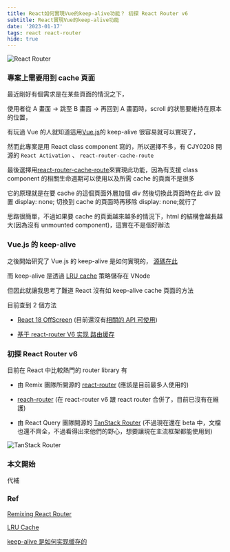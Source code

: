 ```yaml
---
title: React如何實現Vue的keep-alive功能？ 初探 React Router v6
subtitle: React實現Vue的keep-alive功能
date: '2023-01-17'
tags: react react-router
hide: true
---
```


![React Router](/images/post/explore-react-router-v6/react-router.jpeg)

### 專案上需要用到 cache 頁面

最近剛好有個需求是在某些頁面的情況之下，

使用者從 A 畫面 -> 跳至 B 畫面 -> 再回到 A 畫面時，scroll 的狀態要維持在原本的位置，

有玩過 Vue 的人就知道這用[Vue.js](https://vuejs.org/)的 keep-alive 很容易就可以實現了，

然而此專案是用 React class component 寫的，所以選擇不多，有 CJY0208 開源的 `React Activation` 、 `react-router-cache-route`

最後選擇用[react-router-cache-route](https://github.com/CJY0208/react-router-cache-route)來實現此功能，因為有支援 class component 的相關生命週期可以使用以及所需 cache 的頁面不是很多

它的原理就是在要 cache 的這個頁面外層加個 div 然後切換此頁面時在此 div 設置 display: none; 切換到 cache 的頁面時再移除 display: none;就行了

思路很簡單，不過如果要 cache 的頁面越來越多的情況下，html 的結構會越長越大(因為沒有 unmounted component)，這實在不是個好辦法

### Vue.js 的 keep-alive

之後開始研究了 Vue.js 的 keep-alive 是如何實現的， [源碼在此](https://github.com/vuejs/vue/blob/main/src/core/components/keep-alive.ts)

而 keep-alive 是透過 [LRU cache](https://josephjsf2.github.io/data/structure/and/algorithm/2020/05/09/LRU.html) 策略儲存在 VNode

但因此就讓我思考了難道 React 沒有如 keep-alive cache 頁面的方法

目前查到 2 個方法

- [React 18 OffScreen](https://zh-hant.reactjs.org/blog/2022/06/15/react-labs-what-we-have-been-working-on-june-2022.html#offscreen) (目前還沒有[相關的 API 可使用](https://zh-hant.reactjs.org/blog/2022/06/15/react-labs-what-we-have-been-working-on-june-2022.html#offscreen))

- [基于 react-router V6 实现 路由缓存](https://juejin.cn/post/7041490849858846728)

### 初探 React Router v6

目前在 React 中比較熱門的 router library 有

- 由 Remix 團隊所開源的 [react-router](https://github.com/remix-run/react-router) (應該是目前最多人使用的)

- [reach-router](https://reach.tech/router/) (在 react-router v6 跟 react router 合併了，目前已沒有在維護)

- 由 React Query 團隊開源的 [TanStack Router](https://tanstack.com/router/v1) (不過現在還在 beta 中，文檔也還不齊全，不過看得出來他們的野心，想要讓現在主流框架都能使用到)

![TanStack Router](/images/post/explore-react-router-v6/tanStack-router.png)

### 本文開始

代補

### Ref

[Remixing React Router](https://remix.run/blog/remixing-react-router#tldr)

[LRU Cache](https://josephjsf2.github.io/data/structure/and/algorithm/2020/05/09/LRU.html)

[keep-alive 是如何实现缓存的](https://juejin.cn/post/6862206197877964807)
